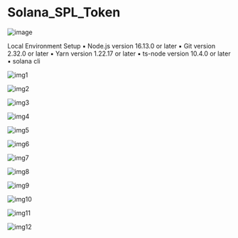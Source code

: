# Solana_SPL_Token

![image](https://user-images.githubusercontent.com/90293555/159101141-260393aa-563c-44f1-bb43-04e3fbaf2196.png)


Local Environment Setup
▪ Node.js version 16.13.0 or later
▪ Git version 2.32.0 or later
▪ Yarn version 1.22.17 or later
▪ ts-node version 10.4.0 or later
▪ solana cli

![img1](https://user-images.githubusercontent.com/90293555/159101083-59a60734-3334-45dc-8401-73ac3f917c52.jpg)

![img2](https://user-images.githubusercontent.com/90293555/159101088-adad7d93-8b8e-47b7-a79a-f8d84964a046.jpg)

![img3](https://user-images.githubusercontent.com/90293555/159101105-82993d19-d36e-4f8c-a604-d371e7b3a6f8.jpg)

![img4](https://user-images.githubusercontent.com/90293555/159101095-fe33e54b-e800-4454-82ed-85fce270900a.jpg)

![img5](https://user-images.githubusercontent.com/90293555/159101097-0fc09210-1f56-40e8-b7a6-d7799f3dca34.jpg)

![img6](https://user-images.githubusercontent.com/90293555/159101098-e924e5ad-65a3-421e-a0ef-81a3ec76adab.jpg)

![img7](https://user-images.githubusercontent.com/90293555/159101099-4e8b3c6b-61d6-4f59-918d-9d90f5bc089b.jpg)

![img8](https://user-images.githubusercontent.com/90293555/159101100-e2c52c73-383e-47e7-9a3c-5aae61160c4f.jpg)

![img9](https://user-images.githubusercontent.com/90293555/159101101-acc00634-a413-456d-87c9-cc7d10ba2790.jpg)

![img10](https://user-images.githubusercontent.com/90293555/159101102-300ac758-5753-4193-a5ec-8e74f62c6afe.jpg)

![img11](https://user-images.githubusercontent.com/90293555/159101103-6aa6dbf8-325c-4d30-ad13-88e6ef72972e.jpg)

![img12](https://user-images.githubusercontent.com/90293555/159101104-c19f16fa-526f-46f5-b475-495478bf6bfd.jpg)

